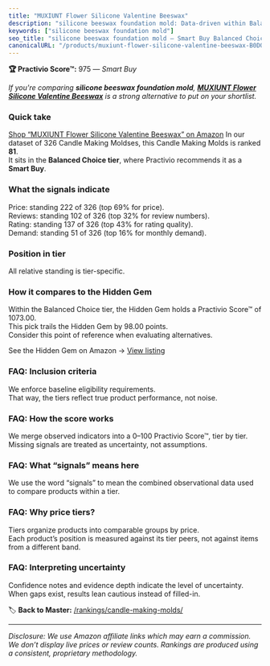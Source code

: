 ```yaml
---
title: "MUXIUNT Flower Silicone Valentine Beeswax"
description: "silicone beeswax foundation mold: Data-driven within Balanced Choice ranking using the Practivio Score™. Positioned by quality, value, demand, findability, mom…"
keywords: ["silicone beeswax foundation mold"]
seo_title: "silicone beeswax foundation mold — Smart Buy Balanced Choice (2025)"
canonicalURL: "/products/muxiunt-flower-silicone-valentine-beeswax-B0DQGK73M4/"
---
```


**🏆 Practivio Score™:** 975 — _Smart Buy_


*If you're comparing **silicone beeswax foundation mold**, **[MUXIUNT Flower Silicone Valentine Beeswax](https://www.amazon.com/dp/B0DQGK73M4?tag=practivio-20)** is a strong alternative to put on your shortlist.*
### Quick take
[Shop “MUXIUNT Flower Silicone Valentine Beeswax” on Amazon](https://www.amazon.com/dp/B0DQGK73M4?tag=practivio-20)
In our dataset of 326 Candle Making Moldses, this Candle Making Molds is ranked **81**.  
It sits in the **Balanced Choice tier**, where Practivio recommends it as a **Smart Buy**.

### What the signals indicate
Price: standing 222 of 326 (top 69% for price).  
Reviews: standing 102 of 326 (top 32% for review numbers).  
Rating: standing 137 of 326 (top 43% for rating quality).  
Demand: standing 51 of 326 (top 16% for monthly demand).

### Position in tier
All relative standing is tier-specific.

### How it compares to the Hidden Gem
Within the Balanced Choice tier, the Hidden Gem holds a Practivio Score™ of 1073.00.  
This pick trails the Hidden Gem by 98.00 points.  
Consider this point of reference when evaluating alternatives.  

See the Hidden Gem on Amazon → [View listing](https://www.amazon.com/dp/B0CM5NX74G?tag=practivio-20)

### FAQ: Inclusion criteria
We enforce baseline eligibility requirements.  
That way, the tiers reflect true product performance, not noise.

### FAQ: How the score works
We merge observed indicators into a 0–100 Practivio Score™, tier by tier.  
Missing signals are treated as uncertainty, not assumptions.

### FAQ: What “signals” means here
We use the word “signals” to mean the combined observational data used to compare products within a tier.

### FAQ: Why price tiers?
Tiers organize products into comparable groups by price.  
Each product’s position is measured against its tier peers, not against items from a different band.

### FAQ: Interpreting uncertainty
Confidence notes and evidence depth indicate the level of uncertainty.  
When gaps exist, results lean cautious instead of filled-in.


🏷️ **Back to Master:** [/rankings/candle-making-molds/](/rankings/candle-making-molds/)

---
_Disclosure: We use Amazon affiliate links which may earn a commission. We don’t display live prices or review counts. Rankings are produced using a consistent, proprietary methodology._
